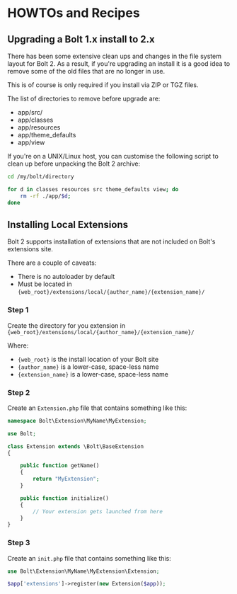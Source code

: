 HOWTOs and Recipes
===================

Upgrading a Bolt 1.x install to 2.x
-----------------------------------

There has been some extensive clean ups and changes in the file system layout for Bolt 2.  As a result, if 
you're upgrading an install it is a good  idea to remove some of the old files that are no longer in use.

This is of course is only required if you install via ZIP or TGZ files.

The list of directories to remove before upgrade are:
  - app/src/
  - app/classes
  - app/resources
  - app/theme_defaults
  - app/view

If you're on a UNIX/Linux host, you can customise the following script to clean up before unpacking the Bolt 2 archive:

```bash
cd /my/bolt/directory

for d in classes resources src theme_defaults view; do 
    rm -rf ./app/$d; 
done
```

Installing Local Extensions
---------------------------

Bolt 2 supports installation of extensions that are not included on Bolt's extensions site.

There are a couple of caveats:
  - There is no autoloader by default
  - Must be located in `{web_root}/extensions/local/{author_name}/{extension_name}/`

### Step 1

Create the directory for you extension in `{web_root}/extensions/local/{author_name}/{extension_name}/` 

Where:
 - `{web_root}` is the install location of your Bolt site
 - `{author_name}` is a lower-case, space-less name
 - `{extension_name}` is a lower-case, space-less name

### Step 2

Create an `Extension.php` file that contains something like this:

```php
namespace Bolt\Extension\MyName\MyExtension;

use Bolt;

class Extension extends \Bolt\BaseExtension
{

    public function getName()
    {
        return "MyExtension";
    }

    public function initialize()
    {
        // Your extension gets launched from here
    }
}
```

### Step 3

Create an `init.php` file that contains something like this:

```php
use Bolt\Extension\MyName\MyExtension\Extension;

$app['extensions']->register(new Extension($app));
```
